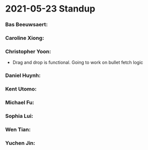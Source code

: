 # 2021-05-23 Standup

### **Bas Beeuwsaert:**

### **Caroline Xiong:**

### **Christopher Yoon:**
- Drag and drop is functional. Going to work on bullet fetch logic

### **Daniel Huynh:**

### **Kent Utomo:** 

### **Michael Fu:**

### **Sophia Lui:** 

### **Wen Tian:**

### **Yuchen Jin:**